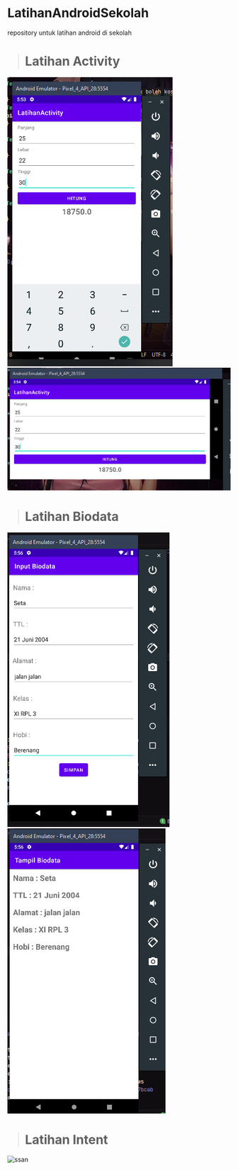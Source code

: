 # LatihanAndroidSekolah
repository untuk  latihan android di sekolah

> # Latihan Activity
![ssan](https://github.com/AkuraDiary/LatihanAndroidSekolah/blob/main/ssan/ssan%20_latihan_activity1.png)
![ssan](https://github.com/AkuraDiary/LatihanAndroidSekolah/blob/main/ssan/ssan_latihan_activity2.png)

> # Latihan Biodata
![ssan](https://github.com/AkuraDiary/LatihanAndroidSekolah/blob/main/ssan/ssan_biodata1.png)
![ssan](https://github.com/AkuraDiary/LatihanAndroidSekolah/blob/main/ssan/ssan_biodata2.png)

> # Latihan Intent
![ssan]()
